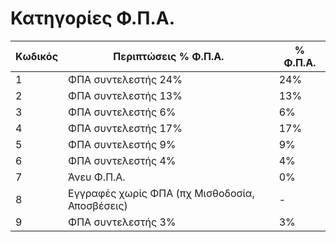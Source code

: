 # Κατηγορίες Φ.Π.Α.

| Κωδικός | Περιπτώσεις % Φ.Π.Α.                           | % Φ.Π.Α. |
|---------|------------------------------------------------|----------|
| 1       | ΦΠΑ συντελεστής 24%                            | 24%      |
| 2       | ΦΠΑ συντελεστής 13%                            | 13%      |
| 3       | ΦΠΑ συντελεστής 6%                             | 6%       |
| 4       | ΦΠΑ συντελεστής 17%                            | 17%      |
| 5       | ΦΠΑ συντελεστής 9%                             | 9%       |
| 6       | ΦΠΑ συντελεστής 4%                             | 4%       |
| 7       | Άνευ Φ.Π.Α.                                    | 0%       |
| 8       | Εγγραφές χωρίς ΦΠΑ (πχ Μισθοδοσία, Αποσβέσεις) | -        |
| 9       | ΦΠΑ συντελεστής 3%                             | 3%       |
